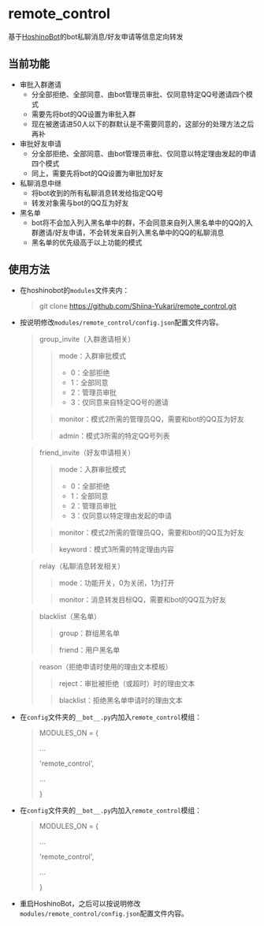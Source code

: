 # remote_control
基于[HoshinoBot](https://github.com/Ice-Cirno/HoshinoBot )的bot私聊消息/好友申请等信息定向转发

## 当前功能
* 审批入群邀请 
  * 分全部拒绝、全部同意、由bot管理员审批、仅同意特定QQ号邀请四个模式
  * 需要先将bot的QQ设置为审批入群
  * 现在被邀请进50人以下的群默认是不需要同意的，这部分的处理方法之后再补
* 审批好友申请
  * 分全部拒绝、全部同意、由bot管理员审批、仅同意以特定理由发起的申请四个模式
  * 同上，需要先将bot的QQ设置为审批加好友
* 私聊消息中继
  * 将bot收到的所有私聊消息转发给指定QQ号
  * 转发对象需与bot的QQ互为好友
* 黑名单
  * bot将不会加入列入黑名单中的群，不会同意来自列入黑名单中的QQ的入群邀请/好友申请，不会转发来自列入黑名单中的QQ的私聊消息
  * 黑名单的优先级高于以上功能的模式

## 使用方法
* 在hoshinobot的`modules`文件夹内：
  > git clone https://github.com/Shiina-Yukari/remote_control.git

* 按说明修改`modules/remote_control/config.json`配置文件内容。
  > group_invite（入群邀请相关）
  >> mode：入群审批模式
  >> + 0：全部拒绝
  >> + 1：全部同意
  >> + 2：管理员审批
  >> + 3：仅同意来自特定QQ号的邀请
  > 
  >> monitor：模式2所需的管理员QQ，需要和bot的QQ互为好友
  > 
  >> admin：模式3所需的特定QQ号列表

  > friend_invite（好友申请相关）
  >> mode：入群审批模式
  >> + 0：全部拒绝
  >> + 1：全部同意
  >> + 2：管理员审批
  >> + 3：仅同意以特定理由发起的申请
  >
  >> monitor：模式2所需的管理员QQ，需要和bot的QQ互为好友
  >
  >> keyword：模式3所需的特定理由内容

  > relay（私聊消息转发相关）
  >> mode：功能开关，0为关闭，1为打开
  >
  >> monitor：消息转发目标QQ，需要和bot的QQ互为好友

  > blacklist（黑名单）
  >> group：群组黑名单
  >
  >> friend：用户黑名单

  > reason（拒绝申请时使用的理由文本模板）
  >> reject：审批被拒绝（或超时）时的理由文本
  >
  >> blacklist：拒绝黑名单申请时的理由文本

* 在`config`文件夹的`__bot__.py`内加入`remote_control`模组：
  > MODULES_ON = {
  > 
  > ...
  > 
  >   'remote_control',
  > 
  > ...
  > 
  > }

* 在`config`文件夹的`__bot__.py`内加入`remote_control`模组：
  > MODULES_ON = {
  > 
  > ...
  > 
  >   'remote_control',
  > 
  > ...
  > 
  > }

* 重启HoshinoBot，之后可以按说明修改`modules/remote_control/config.json`配置文件内容。

